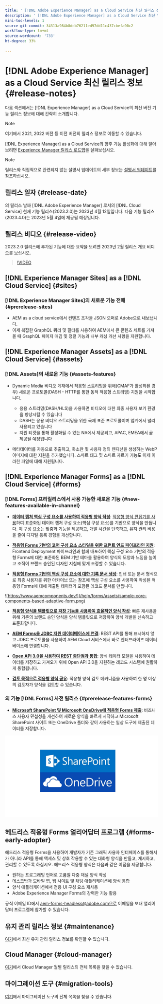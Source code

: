 ```yaml
---
title: ' [!DNL Adobe Experience Manager] as a Cloud Service 최신 릴리스 정보'
description: ' [!DNL Adobe Experience Manager] as a Cloud Service 최신 릴리스 정보'
mini-toc-levels: 1
source-git-commit: 34313a984b8ddb76211ed97dd11c437cbefa90c2
workflow-type: tm+mt
source-wordcount: '733'
ht-degree: 33%

---
```



# [!DNL Adobe Experience Manager] as a Cloud Service 최신 릴리스 정보 {#release-notes}

다음 섹션에서는 [!DNL Experience Manager] as a Cloud Service의 최신 버전 기능 릴리스 정보에 대해 간략히 소개합니다.

>[!NOTE]
>
>여기에서 2021, 2022 버전 등 이전 버전의 릴리스 정보로 이동할 수 있습니다.
>
>[!DNL Experience Manager] as a Cloud Service의 향후 기능 활성화에 대해 알아보려면 [Experience Manager 릴리스 로드맵](https://experienceleague.adobe.com/docs/experience-manager-release-information/aem-release-updates/update-releases-roadmap.html?lang=ko-KR)을 살펴보십시오.

>[!NOTE]
>
>릴리스와 직접적으로 관련되지 않는 설명서 업데이트의 세부 정보는 [설명서 업데이트](https://experienceleague.adobe.com/docs/experience-manager-release-information/aem-release-updates/doc-updates/documentation-updates.html)를 참조하십시오.

## 릴리스 일자 {#release-date}

의 릴리스 날짜 [!DNL Adobe Experience Manager] 로서의 [!DNL Cloud Service] 현재 기능 릴리스(2023.2.0)는 2023년 4월 12일입니다. 다음 기능 릴리스(2023.4.0)는 2023년 5월 4일에 제공될 예정입니다.

## 릴리스 비디오 {#release-video}

2023.2.0 릴리스에 추가된 기능에 대한 요약을 보려면 2023년 2월 릴리스 개요 비디오를 보십시오.

>[!VIDEO](https://video.tv.adobe.com/v/3416885/?quality=12)

## [!DNL Experience Manager Sites] as a [!DNL Cloud Service] {#sites}

### [!DNL Experience Manager Sites]의 새로운 기능 전매 {#prerelease-sites}

* AEM as a cloud service에서 컨텐츠 조각을 JSON 오퍼로 Adobe으로 내보냅니다.
* 이제 복잡한 GraphQL 쿼리 및 필터를 사용하여 AEM에서 큰 콘텐츠 세트를 가져올 때 GraphQL 페이지 매김 및 정렬 기능과 내부 캐싱 개선 사항을 지원합니다.

## [!DNL Experience Manager Assets] as a [!DNL Cloud Service] {#assets}

### [!DNL Assets]의 새로운 기능 {#assets-features}

* Dynamic Media 비디오 게재에서 적응형 스트리밍을 위해(CMAF가 활성화된 경우) 새로운 프로토콜(DASH - HTTP를 통한 동적 적응형 스트리밍) 지원을 시작합니다.
   * 응용 스트리밍(DASH/HLS)을 사용하면 비디오에 대한 최종 사용자 보기 환경을 향상시킬 수 있습니다
   * DASH는 응용 비디오 스트리밍을 위한 국제 표준 프로토콜이며 업계에서 널리 사용되고 있습니다
   * 지원 티켓을 통해 활성화될 수 있는 NA에서 제공되고, APAC, EMEA에서 곧 제공될 예정입니다

* 메타데이터를 자동으로 추출하고, 축소판 및 사용자 정의 렌디션을 생성하는 WebP 이미지에 대한 지원을 추가했습니다. 스마트 태그 및 스마트 자르기 기능도 이제 이러한 파일에 대해 지원됩니다.

## [!DNL Experience Manager Forms] as a [!DNL Cloud Service] {#forms}

### [!DNL Forms] 프리릴리스에서 사용 가능한 새로운 기능 {#new-features-available-in-channel}

* **[데이터 캡처 핵심 구성 요소를 사용하여 적응형 양식 작성](https://experienceleague.adobe.com/docs/experience-manager-core-components/using/adaptive-forms/introduction.html?lang=ko)**: [적응형 양식 편집기를 사용](/help/forms/creating-adaptive-form-core-components.md)하여 표준화된 데이터 캡처 구성 요소(핵심 구성 요소)를 기반으로 양식을 만듭니다. 이 구성 요소는 맞춤화 기능을 제공하고, 개발 시간을 단축하고, 유지 관리 비용을 줄여 디지털 등록 경험을 개선합니다.

* **[적응형 Forms 기반의 코어 구성 요소 스타일을 위한 프런트 엔드 파이프라인 지원](/help/forms/using-themes-in-core-components.md)**: Frontend Deployment 파이프라인과 함께 배포하여 핵심 구성 요소 기반의 적응형 Forms에 대한 표준화된 BEM 기반 테마를 활용하여 양식의 모양과 느낌을 높이고 조직이 브랜드 승인된 디자인 지침에 맞게 조정할 수 있습니다.

* **[적응형 Forms 기반의 핵심 구성 요소에 대한 기록 문서 생성](/help/forms/generate-document-of-record-core-components.md)**: 인쇄 또는 문서 형식으로 최종 사용자를 위한 아카이브 또는 참조에 핵심 구성 요소를 사용하여 작성된 적응형 Forms에 대해 제출된 데이터가 포함된 레코드 문서를 만듭니다.

![https://www.aemcomponents.dev/](/help/forms/assets/sample-core-components-based-adaptive-form.png)

* **[적응형 양식을 템플릿으로 저장 기능을 사용하여 효율적인 양식 작성](/help/forms/template-editor.md#save-an-adaptive-form-as-template-saving-adaptive-form-as-template)**: 빠른 재사용을 위해 기존의 브랜드 승인 양식을 양식 템플릿으로 저장하여 양식 개발을 신속하고 표준화합니다.

* **[AEM Forms을 JDBC 지원 데이터베이스에 연결](/help/forms/configure-data-sources.md#configure-relational-database-configure-relational-database)**: REST API를 통해 표시하지 않고 JDBC 프로토콜을 사용하여 AEM Cloud 서비스에서 바로 엔터프라이즈 데이터베이스에 연결합니다.

* **[Open API 3.0을 사용하여 REST 종단점과 통합](/help/forms/configure-data-sources.md#configure-restful-services-open-api-specification-version-20-configure-restful-services-swagger-version30)**: 양식 데이터 모델을 사용하여 데이터를 저장하고 가져오기 위해 Open API 3.0을 지원하는 레코드 시스템에 원활하게 통합됩니다.

* **[검토 목적으로 적응형 양식 공유](/help/forms/create-reviews-forms.md)**: 적응형 양식 검토 메커니즘을 사용하여 한 명 이상의 검토자가 양식을 검토할 수 있습니다.


### 의 기능 [!DNL Forms] 사전 릴리스 {#prerelease-features-forms}

* **[Microsoft SharePoint 및 Microsoft OneDrive에 적응형 Forms 제출](/help/forms/configuring-submit-actions.md)**: 비즈니스 사용자 민첩성을 개선하여 새로운 양식을 빠르게 시작하고 Microsoft SharePoint 사이트 또는 OneDrive 폴더와 같이 사용하는 일상 도구에 제출된 데이터를 저장합니다.

![Microsoft SharePoint 및 Microsoft OneDrive에 적응형 Forms 제출](/help/forms/assets/onedrive-and-sharepoint.jpg)


## 헤드리스 적응형 Forms 얼리어답터 프로그램 {#forms-early-adopter}

헤드리스 적응형 Forms을 사용하여 개발자가 기존 그래픽 사용자 인터페이스를 통해서가 아니라 API를 통해 액세스 및 상호 작용할 수 있는 대화형 양식을 만들고, 게시하고, 관리할 수 있도록 하십시오. 헤드리스 적응형 양식은 다음과 같은 이점을 제공합니다.

* 원하는 프로그래밍 언어로 고품질 다중 채널 양식 작성
* 데스크탑과 모바일 앱, 웹 사이트 및 채팅 애플리케이션에 양식 통합
* 양식 애플리케이션에서 전용 UI 구성 요소 재사용
* Adobe Experience Manager Forms의 강력한 기능 활용

공식 이메일 ID에서 aem-forms-headless@adobe.com으로 이메일을 보내 얼리어답터 프로그램에 참가할 수 있습니다.

## 유지 관리 릴리스 정보 {#maintenance}

[ 여기](/help/release-notes/maintenance/latest.md)에서 최신 유지 관리 릴리스 정보를 확인할 수 있습니다.

## Cloud Manager {#cloud-manager}

[여기](/help/implementing/cloud-manager/release-notes/current.md)에서 Cloud Manager 월별 릴리스의 전체 목록을 찾을 수 있습니다.

## 마이그레이션 도구 {#migration-tools}

[여기](/help/journey-migration/release-notes/release-notes-migration-tools-current.md)에서 마이그레이션 도구의 전체 목록을 찾을 수 있습니다.
